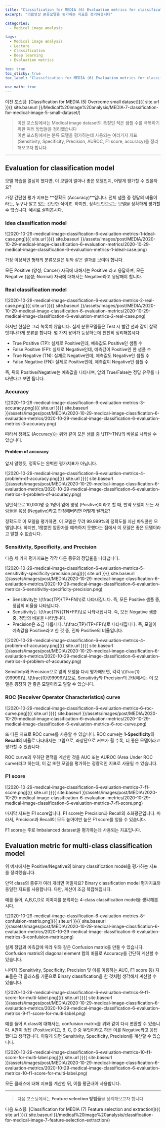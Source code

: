 ```yaml
---
title: "Classification for MEDIA (6) Evaluation metrics for classification (분류모델 평가 지표)"
excerpt: "의료영상 분류모델을 평가하는 지표를 정리해봅니다"

categories:
  - Medical image analysis

tags:
  - Medical image analysis
  - Lecture
  - Classification
  - Deep learning
  - Evaluation metrics

toc: true
toc_sticky: true
toc_label: "Classification for MEDIA (6) Evaluation metrics for classification"

use_math: true
---
```


이전 포스팅: [Classification for MEDIA (5) Overcome small dataset]({{ site.url }}{{ site.baseurl }}/Medical%20image%20analysis/MEDIA-7-classification-for-medical-image-5-small-dataset/)

> 이전 포스팅에서는 Medical image dataset의 특징인 적은 샘플 수를 극복하기 위한 여러 방법들을 정리했습니다  
> 이번 포스팅에서는 분류 모델을 평가하는데 사용되는 여러가지 지표 (Sensitivity, Specificity, Precision, AUROC, F1 score, accuracy)를 정리해보고자 합니다.

---

## Evaluation for classification model

모델 학습을 열심히 했다면, 이 모델이 얼마나 좋은 모델인지, 어떻게 평가할 수 있을까요?

가장 간단한 평가 지표는 **정확도 (Accuracy)**입니다. 전체 샘플 중 정답의 비율이라는, 누구나 알고 있는 간단한 식이죠. 하지만, 정확도만으로는 모델을 정확하게 평가할 수 없습니다. 예시로 살펴봅시다.

### Idea classification model

![2020-10-29-medical-image-classification-6-evaluation-metrics-1-ideal-case.png]({{ site.url }}{{ site.baseurl }}/assets/images/post/MEDIA/2020-10-29-medical-image-classification-6-evaluation-metrics/2020-10-29-medical-image-classification-6-evaluation-metrics-1-ideal-case.png)

가장 이상적인 형태의 분류모델은 위와 같은 결과를 보여야 합니다.

모든 Positive (양성; Cancer) 자극에 대해서는 Positive 라고 응답하며, 모든 Negative (음성; Normal) 자극에 대해서는 Negative라고 응답해야 합니다.

### Real classification model

![2020-10-29-medical-image-classification-6-evaluation-metrics-2-real-case.png]({{ site.url }}{{ site.baseurl }}/assets/images/post/MEDIA/2020-10-29-medical-image-classification-6-evaluation-metrics/2020-10-29-medical-image-classification-6-evaluation-metrics-2-real-case.png)

하지만 현실은 그리 녹록치 않습니다. 실제 분류모델들은 Test 시 빨간 선과 같이 살짝 빗겨나가게 분류를 합니다. 몇 가지 용어가 등장하는데 천천히 정리해봅시다.

- True Positive (TP): 실제로 Positive인데, 예측값도 Positive인 샘플 수
- False Positive (FP): 실제로 Negative인데, 예측값이 Positive인 한 샘플 수
- True Negative (TN): 실제로 Negative인데, 예측값도 Negative인 샘플 수
- False Negative (FN): 실제로 Positive인데, 예측값이 Negative인 샘플 수

즉, 뒤의 Positive/Negative는 예측값을 나타내며, 앞의 True/False는 정답 유무를 나타낸다고 보면 됩니다.

### Accuracy

![2020-10-29-medical-image-classification-6-evaluation-metrics-3-accuracy.png]({{ site.url }}{{ site.baseurl }}/assets/images/post/MEDIA/2020-10-29-medical-image-classification-6-evaluation-metrics/2020-10-29-medical-image-classification-6-evaluation-metrics-3-accuracy.png)

따라서 정확도 (Accuracy)는 위와 같이 모든 샘플 중 \\(TP+TN\\)의 비율로 나타낼 수 있습니다.

#### Problem of accuracy

앞서 말했듯, 정확도는 완벽한 평가지표가 아닙니다.

![2020-10-29-medical-image-classification-6-evaluation-metrics-4-problem-of-accuracy.png]({{ site.url }}{{ site.baseurl }}/assets/images/post/MEDIA/2020-10-29-medical-image-classification-6-evaluation-metrics/2020-10-29-medical-image-classification-6-evaluation-metrics-4-problem-of-accuracy.png)

일반적으로 10,000명 중 1명이 암에 양성 (Positive)이라고 할 때, 만약 모델이 모든 사람들을 음성 (Negative)라고 판정해버리면 어떻게 될까요?

정확도로 이 모델을 평가하면, 이 모델은 무려 99.999%의 정확도를 지닌 파워풀한 모델입니다. 하지만, 1명뿐인 암환자를 예측하지 못했다는 점에서 이 모델은 좋은 모델이라고 말할 수 없습니다.

### Sensitivity, Specificity, and Precision

다음 세 가지 평가지표는 각각 다른 종류의 정답율을 나타냅니다.

![2020-10-29-medical-image-classification-6-evaluation-metrics-5-sensitivitiy-specificity-precision.png]({{ site.url }}{{ site.baseurl }}/assets/images/post/MEDIA/2020-10-29-medical-image-classification-6-evaluation-metrics/2020-10-29-medical-image-classification-6-evaluation-metrics-5-sensitivitiy-specificity-precision.png)

- Sensitivity는 \\(\frac{TP}{TP+FN}\\)로 나타내집니다. 즉, 모든 Positive 샘플 중, 정답의 비율을 나타냅니다.
- Sensitivity는 \\(\frac{TN}{TN+FP}\\)로 나타내집니다. 즉, 모든 Negative 샘플 중, 정답의 비율을 나타냅니다.
- Precision은 조금 다릅니다. \\(\frac{TP}{TP+FP}\\)로 나타내집니다. 즉, 모델이 예측값을 Positive라고 한 것 중, 진짜 Positive의 비율입니다.

![2020-10-29-medical-image-classification-6-evaluation-metrics-4-problem-of-accuracy.png]({{ site.url }}{{ site.baseurl }}/assets/images/post/MEDIA/2020-10-29-medical-image-classification-6-evaluation-metrics/2020-10-29-medical-image-classification-6-evaluation-metrics-4-problem-of-accuracy.png)

Sensitivty와 Precision으로 앞의 모델을 다시 평가해보면, 각각 \\(\frac{1}{99999}\\), \\(\frac{0}{99999}\\)으로, Sensitivity와 Precision의 관점에서는 이 모델은 굉장히 안 좋은 모델이라고 말할 수 있습니다.

### ROC (Receiver Operator Characteristics) curve

![2020-10-29-medical-image-classification-6-evaluation-metrics-6-roc-curve.png]({{ site.url }}{{ site.baseurl }}/assets/images/post/MEDIA/2020-10-29-medical-image-classification-6-evaluation-metrics/2020-10-29-medical-image-classification-6-evaluation-metrics-6-roc-curve.png)

또 다른 지표로 ROC curve를 사용할 수 있습니다. ROC curve는 **1-Specificity**와 **Recall**의 비율로 나타내지는 그림으로, 좌상단으로 커브가 휠 수록, 더 좋은 모델이라고 평가할 수 있습니다.

ROC curve의 우하단 면적을 계산한 것을 AUC 또는 AUROC (Area Under ROC curve)라고 하는데, 이 값 또한 모델을 평가하는 정량적인 지표로 사용될 수 있습니다.

### F1 score

![2020-10-29-medical-image-classification-6-evaluation-metrics-7-f1-score.png]({{ site.url }}{{ site.baseurl }}/assets/images/post/MEDIA/2020-10-29-medical-image-classification-6-evaluation-metrics/2020-10-29-medical-image-classification-6-evaluation-metrics-7-f1-score.png)

마지막 지표는 F1 score입니다. F1 score는 Precision과 Recall의 조화평균입니다. 따라서, Precision과 Recall이 모두 높아야만 높은 F1 score를 얻을 수 있습니다.

F1 score는 주로 Imbalanced dataset을 평가하는데 사용되는 지표입니다.

## Evaluation metric for multi-class classification model

위 예시에서는 Positive/Negative의 binary classification model을 평가하는 지표를 정리했습니다.

만약 class의 종류가 여러 개라면 어떨까요? Binary classification model 평가지표와 동일한 지표를 사용합니다. 다만, 계산이 조금 복잡해집니다.

예를 들어, A,B,C,D로 이미지를 분류하는 4-class classification model을 생각해봅시다.

![2020-10-29-medical-image-classification-6-evaluation-metrics-8-confuision-matrix.png]({{ site.url }}{{ site.baseurl }}/assets/images/post/MEDIA/2020-10-29-medical-image-classification-6-evaluation-metrics/2020-10-29-medical-image-classification-6-evaluation-metrics-8-confuision-matrix.png)

실제 정답과 예측값에 따라 위와 같은 Confusion matrix를 만들 수 있습니다. Confusion matrix의 diagonal element 합의 비율로 Accuracy를 간단히 계산할 수 있습니다.

나머지 (Sensitivity, Specificity, Precision 및 이를 이용하는 AUC, F1 score 등) 지표들은 각 클래스를 기준으로 Binary classification을 한 것처럼 생각해서 계산할 수 있습니다.

![2020-10-29-medical-image-classification-6-evaluation-metrics-9-f1-score-for-multi-label.png]({{ site.url }}{{ site.baseurl }}/assets/images/post/MEDIA/2020-10-29-medical-image-classification-6-evaluation-metrics/2020-10-29-medical-image-classification-6-evaluation-metrics-9-f1-score-for-multi-label.png)

예를 들어 A class에 대해서는, confuision matrix를 위와 같이 다시 변환할 수 있습니다. A만이 정답 (Positive)이고, B, C, D 중 무엇이라고 하든 이를 Negative라고 응답했다고 생각합니다. 이렇게 되면 Sensitivity, Specificity, Precision를 계산할 수 있습니다.

![2020-10-29-medical-image-classification-6-evaluation-metrics-10-f1-score-for-multi-label.png]({{ site.url }}{{ site.baseurl }}/assets/images/post/MEDIA/2020-10-29-medical-image-classification-6-evaluation-metrics/2020-10-29-medical-image-classification-6-evaluation-metrics-10-f1-score-for-multi-label.png)

모든 클래스에 대해 지표를 계산한 뒤, 이를 평균내어 사용합니다.

---

> 다음 포스팅에서는 **Feature selection 방법들**을 정리해보고자 합니다

다음 포스팅: [Classification for MEDIA (7) Feature selection and extraction]({{ site.url }}{{ site.baseurl }}/medical%20image%20analysis/classification-for-medical-image-7-feature-selection-extraction/)
